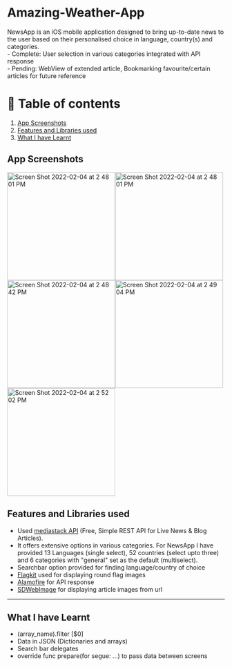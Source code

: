 # Amazing-Weather-App

NewsApp is an iOS mobile application designed to bring up-to-date news to the user based on their personalised choice in language, country(s) and categories.
<br/> - Complete: User selection in various categories integrated with API response
<br> - Pending: WebView of extended article, Bookmarking favourite/certain articles for future reference

# 🚩 Table of contents
1. [App Screenshots](#part1)
2. [Features and Libraries used](#part2)
3. [What I have Learnt](#part3)

## App Screenshots <a name="part1"></a>

<img width="250" alt="Screen Shot 2022-02-04 at 2 48 01 PM" src="https://user-images.githubusercontent.com/82283086/153292267-f7ffdc4d-fbad-44df-9144-72278f867d07.png"><img width="250
" alt="Screen Shot 2022-02-04 at 2 48 01 PM" src="https://user-images.githubusercontent.com/82283086/153292272-fcff5747-5bfc-4a76-8f6e-19d83fd89f32.png"><img width="250
" alt="Screen Shot 2022-02-04 at 2 48 42 PM" src="https://user-images.githubusercontent.com/82283086/153292275-78188d20-ef3e-4d04-80bc-330b4b81d068.png"><img width="250
" alt="Screen Shot 2022-02-04 at 2 49 04 PM" src="https://user-images.githubusercontent.com/82283086/153292278-e0ac98e3-1ca8-4680-af5d-c1cceb63e311.png"><img width="250" alt="Screen Shot 2022-02-04 at 2 52 02 PM" src="https://user-images.githubusercontent.com/82283086/153292280-7b8187b5-a1d0-4829-8baf-89daf4124acd.png">

## Features and Libraries used <a name="part2"></a>

* Used [mediastack API](https://mediastack.com) (Free, Simple REST API for Live News & Blog Articles).
* It offers extensive options in various categories. For NewsApp I have provided 13 Languages (single select), 52 countries (select upto three) and 6 categories with "general" set as the default (multiselect).
* Searchbar option provided for finding language/country of choice
* [Flagkit](https://github.com/madebybowtie/FlagKit) used for displaying round flag images
* [Alamofire](https://github.com/Alamofire/Alamofire) for API response
* [SDWebImage](https://github.com/SDWebImage/SDWebImage) for displaying article images from url

___

## What I have Learnt <a name="part3"></a>

* (array_name).filter [$0]
* Data in JSON (Dictionaries and arrays)
* Search bar delegates
* override func prepare(for segue: ...) to pass data between screens
